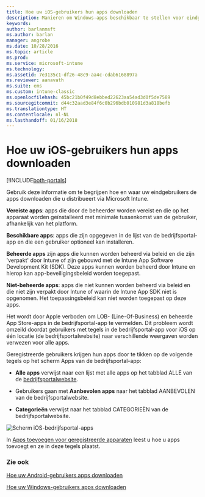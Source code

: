 ```yaml
---
title: Hoe uw iOS-gebruikers hun apps downloaden
description: Manieren om Windows-apps beschikbaar te stellen voor eindgebruikers
keywords: 
author: barlanmsft
ms.author: barlan
manager: angrobe
ms.date: 10/28/2016
ms.topic: article
ms.prod: 
ms.service: microsoft-intune
ms.technology: 
ms.assetid: 7e3135c1-df26-48c9-aa4c-cdab6168897a
ms.reviewer: aanavath
ms.suite: ems
ms.custom: intune-classic
ms.openlocfilehash: 45bc21b0f49d8ebbed22623aa54ad3d0f5de7589
ms.sourcegitcommit: d44c32aad3e84f6c0b296bdb010981d3a818befb
ms.translationtype: HT
ms.contentlocale: nl-NL
ms.lasthandoff: 01/16/2018
---
```

# <a name="how-your-ios-users-get-their-apps"></a>Hoe uw iOS-gebruikers hun apps downloaden

[!INCLUDE[both-portals](./includes/note-for-both-portals.md)]

Gebruik deze informatie om te begrijpen hoe en waar uw eindgebruikers de apps downloaden die u distribueert via Microsoft Intune.

**Vereiste apps**: apps die door de beheerder worden vereist en die op het apparaat worden geïnstalleerd met minimale tussenkomst van de gebruiker, afhankelijk van het platform.

**Beschikbare apps**: apps die zijn opgegeven in de lijst van de bedrijfsportal-app en die een gebruiker optioneel kan installeren.

**Beheerde apps** zijn apps die kunnen worden beheerd via beleid en die zijn 'verpakt' door Intune of zijn gebouwd met de Intune App Software Development Kit (SDK). Deze apps kunnen worden beheerd door Intune en hierop kan app-beveiligingsbeleid worden toegepast.

**Niet-beheerde apps**: apps die niet kunnen worden beheerd via beleid en die niet zijn verpakt door Intune of waarin de Intune App SDK niet is opgenomen. Het toepassingsbeleid kan niet worden toegepast op deze apps.

Het wordt door Apple verboden om LOB- (Line-Of-Business) en beheerde App Store-apps in de bedrijfsportal-app te vermelden. Dit probleem wordt omzeild doordat gebruikers met tegels in de bedrijfsportal-app voor iOS op één locatie (de bedrijfsportalwebsite) naar verschillende weergaven worden verwezen voor alle apps.

Geregistreerde gebruikers krijgen hun apps door te tikken op de volgende tegels op het scherm Apps van de bedrijfsportal-app:

- **Alle apps** verwijst naar een lijst met alle apps op het tabblad ALLE van de [bedrijfsportalwebsite](https://portal.manage.microsoft.com).

- Gebruikers gaan met **Aanbevolen apps** naar het tabblad AANBEVOLEN van de bedrijfsportalwebsite.

- **Categorieën** verwijst naar het tabblad CATEGORIEËN van de bedrijfsportalwebsite.


![Scherm iOS-bedrijfsportal-apps](./media/ios-cp-app-main-apps-screen.png)

In [Apps toevoegen voor geregistreerde apparaten](/intune-classic/deploy-use/add-apps-for-mobile-devices-in-microsoft-intune.md) leest u hoe u apps toevoegt en ze in deze tegels plaatst.

### <a name="see-also"></a>Zie ook
[Hoe uw Android-gebruikers apps downloaden](end-user-apps-android.md)

[Hoe uw Windows-gebruikers apps downloaden](end-user-apps-windows.md)
